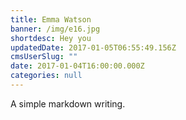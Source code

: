 ```yaml
---
title: Emma Watson
banner: /img/e16.jpg
shortdesc: Hey you
updatedDate: 2017-01-05T06:55:49.156Z
cmsUserSlug: ""
date: 2017-01-04T16:00:00.000Z
categories: null
---
```


A simple markdown writing.
